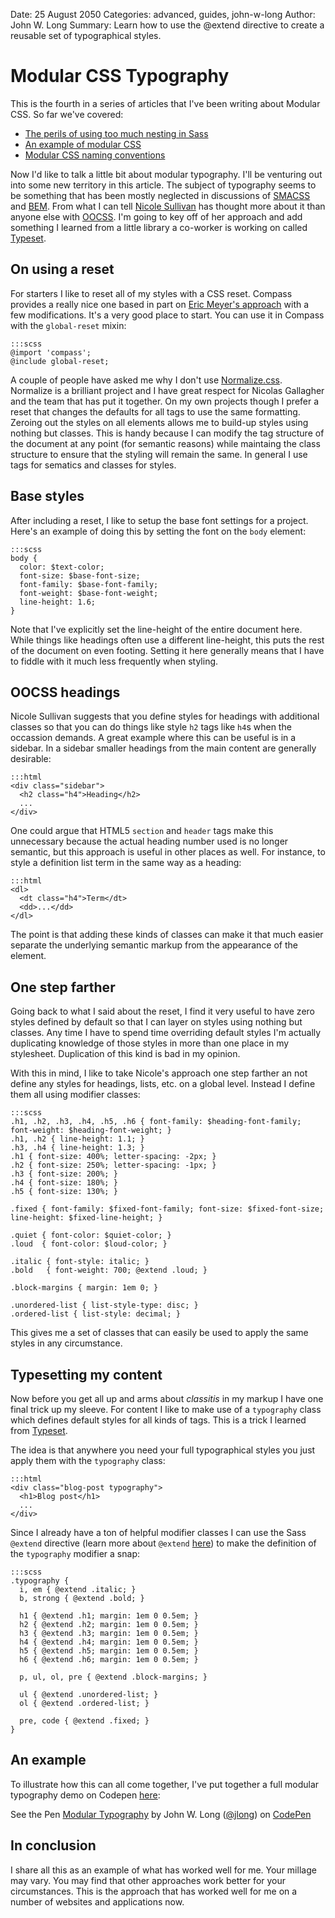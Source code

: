Date: 25 August 2050
Categories: advanced, guides, john-w-long
Author: John W. Long
Summary: Learn how to use the @extend directive to create a reusable set of
typographical styles.

# Modular CSS Typography

This is the fourth in a series of articles that I've been writing about Modular
CSS. So far we've covered:

* [The perils of using too much nesting in Sass](http://thesassway.com/intermediate/avoid-nested-selectors-for-more-modular-css)
* [An example of modular CSS](http://thesassway.com/advanced/modular-css-an-example)
* [Modular CSS naming conventions](http://thesassway.com/advanced/modular-css-naming-conventions)

Now I'd like to talk a little bit about modular typography. I'll be venturing
out into some new territory in this article. The subject of typography seems to
be something that has been mostly neglected in discussions of
[SMACSS](http://smacss.com) and [BEM](http://bem.info). From what I can tell
[Nicole Sullivan](http://stubbornella.org) has thought more about it than anyone
else with [OOCSS](https://github.com/stubbornella/oocss/blob/master/oocss/src/components/typography/_typography.scss).
I'm going to key off of her approach and add something I learned from a little
library a co-worker is working on called [Typeset](http://joshuarudd.github.io/typeset.css/).


## On using a reset

For starters I like to reset all of my styles with a CSS reset. Compass provides
a really nice one based in part on [Eric Meyer's approach](http://meyerweb.com/eric/tools/css/reset/)
with a few modifications. It's a very good place to start. You can use it in
Compass with the `global-reset` mixin:

    :::scss
    @import 'compass';
    @include global-reset;

A couple of people have asked me why I don't use [Normalize.css](http://necolas.github.io/normalize.css/).
Normalize is a brilliant project and I have great respect for Nicolas Gallagher
and the team that has put it together. On my own projects though I prefer a
reset that changes the defaults for all tags to use the same formatting. Zeroing
out the styles on all elements allows me to build-up styles using nothing but
classes. This is handy because I can modify the tag structure of the document at
any point (for semantic reasons) while maintaing the class structure to ensure
that the styling will remain the same. In general I use tags for sematics and
classes for styles.


## Base styles

After including a reset, I like to setup the base font settings for a project.
Here's an example of doing this by setting the font on the `body` element:

    :::scss
    body {
      color: $text-color;
      font-size: $base-font-size;
      font-family: $base-font-family;
      font-weight: $base-font-weight;
      line-height: 1.6;
    }

Note that I've explicitly set the line-height of the entire document here. While
things like headings often use a different line-height, this puts the rest of
the document on even footing. Setting it here generally means that I have to
fiddle with it much less frequently when styling.


## OOCSS headings

Nicole Sullivan suggests that you define styles for headings with additional
classes so that you can do things like style `h2` tags like `h4`s when the
occassion demands. A great example where this can be useful is in a sidebar.
In a sidebar smaller headings from the main content are generally desirable:

    :::html
    <div class="sidebar">
      <h2 class="h4">Heading</h2>
      ...
    </div>

One could argue that HTML5 `section` and `header` tags make this unnecessary
because the actual heading number used is no longer semantic, but this approach
is useful in other places as well. For instance, to style a definition list term
in the same way as a heading:

    :::html
    <dl>
      <dt class="h4">Term</dt>
      <dd>...</dd>
    </dl>

The point is that adding these kinds of classes can make it that much easier
separate the underlying semantic markup from the appearance of the element.


## One step farther

Going back to what I said about the reset, I find it very useful to have zero
styles defined by default so that I can layer on styles using nothing but
classes. Any time I have to spend time overriding default styles I'm actually
duplicating knowledge of those styles in more than one place in my stylesheet.
Duplication of this kind is bad in my opinion.

With this in mind, I like to take Nicole's approach one step farther an not
define any styles for headings, lists, etc. on a global level. Instead I define
them all using modifier classes:

    :::scss
    .h1, .h2, .h3, .h4, .h5, .h6 { font-family: $heading-font-family; font-weight: $heading-font-weight; }
    .h1, .h2 { line-height: 1.1; }
    .h3, .h4 { line-height: 1.3; }
    .h1 { font-size: 400%; letter-spacing: -2px; }
    .h2 { font-size: 250%; letter-spacing: -1px; }
    .h3 { font-size: 200%; }
    .h4 { font-size: 180%; }
    .h5 { font-size: 130%; }

    .fixed { font-family: $fixed-font-family; font-size: $fixed-font-size; line-height: $fixed-line-height; }

    .quiet { font-color: $quiet-color; }
    .loud  { font-color: $loud-color; }

    .italic { font-style: italic; }
    .bold   { font-weight: 700; @extend .loud; }

    .block-margins { margin: 1em 0; }

    .unordered-list { list-style-type: disc; }
    .ordered-list { list-style: decimal; }

This gives me a set of classes that can easily be used to apply the same styles
in any circumstance.


## Typesetting my content

Now before you get all up and arms about _classitis_ in my markup I have one
final trick up my sleeve. For content I like to make use of a `typography` class
which defines default styles for all kinds of tags. This is a trick I learned
from [Typeset](http://joshuarudd.github.io/typeset.css/).

The idea is that anywhere you need your full typographical styles you just apply
them with the `typography` class:

    :::html
    <div class="blog-post typography">
      <h1>Blog post</h1>
      ...
    </div>

Since I already have a ton of helpful modifier classes I can use the Sass
`@extend` directive (learn more about `@extend`
[here](http://sass-lang.com/docs/yardoc/file.SASS_REFERENCE.html#extend)) to
make the definition of the `typography` modifier a snap:

    :::scss
    .typography {
      i, em { @extend .italic; }
      b, strong { @extend .bold; }

      h1 { @extend .h1; margin: 1em 0 0.5em; }
      h2 { @extend .h2; margin: 1em 0 0.5em; }
      h3 { @extend .h3; margin: 1em 0 0.5em; }
      h4 { @extend .h4; margin: 1em 0 0.5em; }
      h5 { @extend .h5; margin: 1em 0 0.5em; }
      h6 { @extend .h6; margin: 1em 0 0.5em; }

      p, ul, ol, pre { @extend .block-margins; }

      ul { @extend .unordered-list; }
      ol { @extend .ordered-list; }

      pre, code { @extend .fixed; }
    }


## An example

To illustrate how this can all come together, I've put together a full modular typography demo on Codepen [here](http://codepen.io/jlong/pen/wErcp):

<div data-height="450" data-theme-id="393" data-slug-hash="gtvzG" data-user="jlong" data-default-tab="result" class='codepen'>See the Pen <a href='http://codepen.io/jlong/pen/gtvzG'>Modular Typography</a> by John W. Long (<a href='http://codepen.io/jlong'>@jlong</a>) on <a href='http://codepen.io'>CodePen</a></div>
<script async src="http://codepen.io/assets/embed/ei.js"></script>


## In conclusion

I share all this as an example of what has worked well for me. Your millage may
vary. You may find that other approaches work better for your circumstances.
This is the approach that has worked well for me on a number of websites and
applications now.
